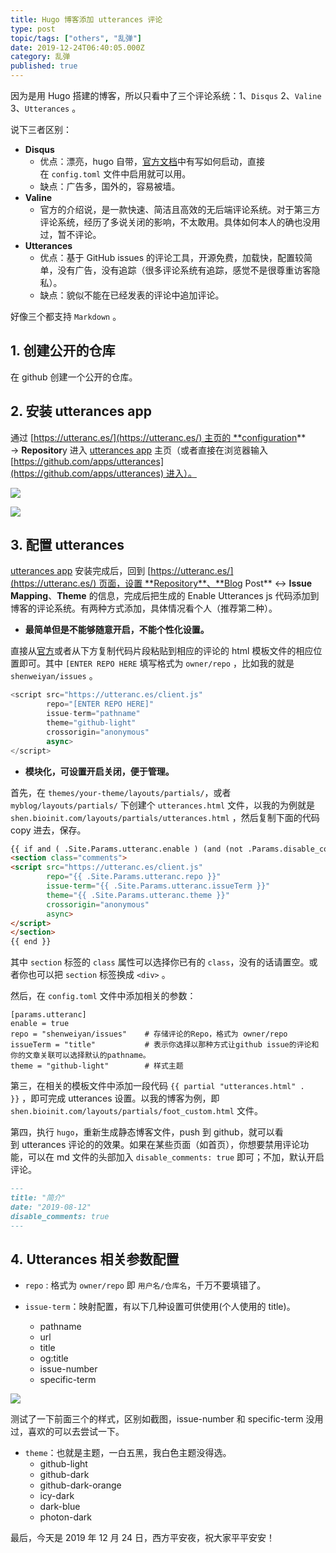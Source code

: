 ```yaml
---
title: Hugo 博客添加 utterances 评论
type: post
topic/tags: ["others", "乱弹"]
date: 2019-12-24T06:40:05.000Z
category: 乱弹
published: true
---
```


因为是用 Hugo 搭建的博客，所以只看中了三个评论系统：1、`Disqus` 2、`Valine` 3、`Utterances` 。

说下三者区别：
- **Disqus**
  - 优点：漂亮，hugo 自带，[官方文档](https://gohugo.io/templates/internal/#configure-disqus)中有写如何启动，直接在 `config.toml` 文件中启用就可以用。
  - 缺点：广告多，国外的，容易被墙。
- **Valine**
  - 官方的介绍说，是一款快速、简洁且高效的无后端评论系统。对于第三方评论系统，经历了多说关闭的影响，不太敢用。具体如何本人的确也没用过，暂不评论。
- **Utterances**
  - 优点：基于 GitHub issues 的评论工具，开源免费，加载快，配置较简单，没有广告，没有追踪（很多评论系统有追踪，感觉不是很尊重访客隐私）。
  - 缺点：貌似不能在已经发表的评论中追加评论。

好像三个都支持 `Markdown` 。
## 1. 创建公开的仓库

在 github 创建一个公开的仓库。
## 2. 安装 utterances app

通过 [https://utteranc.es/](https://utteranc.es/) 主页的 **configuration** → **Repositor**y 进入 [utterances app](https://github.com/apps/utterances) 主页（或者直接在浏览器输入 [https://github.com/apps/utterances](https://github.com/apps/utterances) 进入）。

![](https://note.bioitee.com/yuque/0/2019/png/126032/1577169948539-ffd75dca-566a-420b-985c-ce9991ecb567.png#align=left&display=inline&height=558&name=image.png&originHeight=558&originWidth=741&size=68599&status=done&style=none&width=741)

![](https://note.bioitee.com/yuque/0/2019/png/126032/1577170392481-e34a6e41-7e69-455b-b3a4-2cb04a7b99b7.png#align=left&display=inline&height=582&name=image.png&originHeight=582&originWidth=741&size=102405&status=done&style=none&width=741)

## 3. 配置 utterances

[utterances app](https://github.com/apps/utterances) 安装完成后，回到 [https://utteranc.es/](https://utteranc.es/) 页面，设置 **Repository**、**Blog Post** ↔️ **Issue Mapping**、**Theme** 的信息，完成后把生成的 Enable Utterances js 代码添加到博客的评论系统。有两种方式添加，具体情况看个人（推荐第二种）。

- **最简单但是不能够随意开启，不能个性化设置。**

直接从[官方](https://utteranc.es/)或者从下方复制代码片段粘贴到相应的评论的 html 模板文件的相应位置即可。其中 `[ENTER REPO HERE` 填写格式为 `owner/repo` ，比如我的就是 `shenweiyan/issues` 。

```javascript
<script src="https://utteranc.es/client.js"
        repo="[ENTER REPO HERE]"
        issue-term="pathname"
        theme="github-light"
        crossorigin="anonymous"
        async>
</script>
```

- **模块化，可设置开启关闭，便于管理。**

首先，在 `themes/your-theme/layouts/partials/`，或者 `myblog/layouts/partials/` 下创建个 `utterances.html` 文件，以我的为例就是 `shen.bioinit.com/layouts/partials/utterances.html` ，然后复制下面的代码 copy 进去，保存。

```html
{{ if and ( .Site.Params.utteranc.enable ) (and (not .Params.disable_comments) (or (eq .Kind "404") (and (not .IsHome) .Content))) }}
<section class="comments">
<script src="https://utteranc.es/client.js"
        repo="{{ .Site.Params.utteranc.repo }}"
        issue-term="{{ .Site.Params.utteranc.issueTerm }}"
        theme="{{ .Site.Params.utteranc.theme }}"
        crossorigin="anonymous"
        async>
</script>
</section>
{{ end }}
```

其中 `section` 标签的 `class` 属性可以选择你已有的 `class`，没有的话请置空。或者你也可以把 `section` 标签换成 `<div>` 。

然后，在 `config.toml` 文件中添加相关的参数：
```
[params.utteranc]
enable = true
repo = "shenweiyan/issues"    # 存储评论的Repo，格式为 owner/repo
issueTerm = "title"           # 表示你选择以那种方式让github issue的评论和你的文章关联可以选择默认的pathname。
theme = "github-light"        # 样式主题
```

第三，在相关的模板文件中添加一段代码 `{{ partial "utterances.html" . }}` ，即可完成 utterances 设置。以我的博客为例，即 `shen.bioinit.com/layouts/partials/foot_custom.html` 文件。

第四，执行 `hugo`，重新生成静态博客文件，push 到 github，就可以看到 utterances 评论的的效果。如果在某些页面（如首页），你想要禁用评论功能，可以在 md 文件的头部加入 `disable_comments: true` 即可；不加，默认开启评论。

```markdown
---
title: "简介"
date: "2019-08-12"
disable_comments: true
---
```
## 4. Utterances 相关参数配置

- `repo` : 格式为 `owner/repo` 即 `用户名/仓库名`，千万不要填错了。


- `issue-term`：映射配置，有以下几种设置可供使用(个人使用的 title)。
  - pathname
  - url
  - title
  - og:title
  - issue-number
  - specific-term

![](https://note.bioitee.com/yuque/0/2019/png/126032/1577176316385-aca8cf0d-9b73-4c03-b51e-07a5429f821d.png#align=left&display=inline&height=327&name=image.png&originHeight=327&originWidth=902&size=43212&status=done&style=none&width=902)

测试了一下前面三个的样式，区别如截图，issue-number 和 specific-term 没用过，喜欢的可以去尝试一下。

- `theme`：也就是主题，一白五黑，我白色主题没得选。
  - github-light
  - github-dark
  - github-dark-orange
  - icy-dark
  - dark-blue
  - photon-dark

最后，今天是 2019 年 12 月 24 日，西方平安夜，祝大家平平安安！
